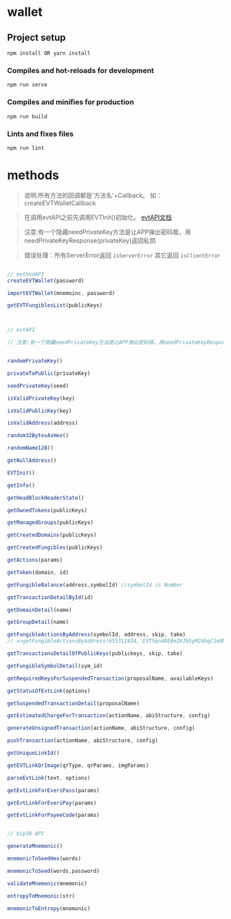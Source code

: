 # wallet

## Project setup
```
npm install OR yarn install
```

### Compiles and hot-reloads for development
```
npm run serve
```

### Compiles and minifies for production
```
npm run build
```

### Lints and fixes files
```
npm run lint
```

# methods 

> 说明:所有方法的回调都是'方法名'+Callback。 如：createEVTWalletCallback

> 在调用evtAPI之前先调用EVTInit()初始化。 [evtAPI文档](https://www.everitoken.io/developers/apis,_sdks_and_tools/javascript_sdk_reference/en_US)

> 注意:有一个隐藏needPrivateKey方法是让APP弹出密码框，用needPrivateKeyResponse(privateKey)返回私钥

> 错误处理：所有ServerError返回 `isServerError` 其它返回 `isClientError`




```js

// methodAPI
createEVTWallet(password)

importEVTWallet(mnemoinc, password)

getEVTFungiblesList(publicKeys) 



// evtAPI

// 注意:有一个隐藏needPrivateKey方法是让APP弹出密码框，用needPrivateKeyResponse(privateKey)返回私钥


randomPrivateKey()

privateToPublic(privateKey)

seedPrivateKey(seed)

isValidPrivateKey(key)

isValidPublicKey(key)

isValidAddress(address) 

random32BytesAsHex()

randomName128()

getNullAddress()

EVTInit()

getInfo()

getHeadBlockHeaderState()

getOwnedTokens(publicKeys)

getManagedGroups(publicKeys)

getCreatedDomains(publicKeys)

getCreatedFungibles(publicKeys)

getActions(params)

getToken(domain, id)

getFungibleBalance(address,symbolId) //symbolId is Number

getTransactionDetailById(id)

getDomainDetail(name)

getGroupDetail(name)

getFungibleActionsByAddress(symbolId, address, skip, take)
// =>getFungibleActionsByAddress(655312434,'EVT5qn48E8eZKJb5yM24bgC1m8MdRFg5eBU76cQfDXBGXr3UYjLvY')

getTransactionsDetailOfPublicKeys(publickeys, skip, take)

getFungibleSymbolDetail(sym_id)

getRequiredKeysForSuspendedTransaction(proposalName, availableKeys)

getStatusOfEvtLink(options) 

getSuspendedTransactionDetail(proposalName)

getEstimatedChargeForTransaction(actionName, abiStructure, config)

generateUnsignedTransaction(actionName, abiStructure, config)

pushTransaction(actionName, abiStructure, config)

getUniqueLinkId()

getEVTLinkQrImage(qrType, qrParams, imgParams)

parseEvtLink(text, options)

getEvtLinkForEveriPass(params)

getEvtLinkForEveriPay(params)

getEvtLinkForPayeeCode(params)


// bip39 API

generateMnemonic()

mnemonicToSeedHex(words)

mnemonicToSeed(words,password)

validateMnemonic(mnemonic)

entropyToMnemonic(str)

mnemonicToEntropy(mnemonic)

```
